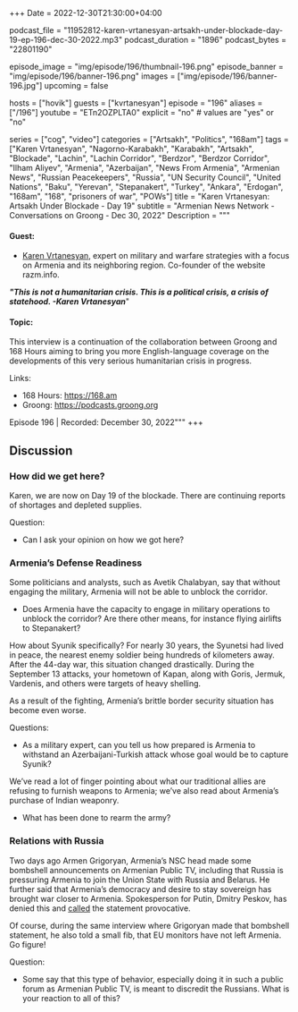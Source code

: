 +++
Date = 2022-12-30T21:30:00+04:00

podcast_file = "11952812-karen-vrtanesyan-artsakh-under-blockade-day-19-ep-196-dec-30-2022.mp3"
podcast_duration = "1896"
podcast_bytes = "22801190"

episode_image = "img/episode/196/thumbnail-196.png"
episode_banner = "img/episode/196/banner-196.png"
images = ["img/episode/196/banner-196.jpg"]
upcoming = false

hosts = ["hovik"]
guests = ["kvrtanesyan"]
episode = "196"
aliases = ["/196"]
youtube = "ETn2OZPLTA0"
explicit = "no" # values are "yes" or "no"

series = ["cog", "video"]
categories = ["Artsakh", "Politics", "168am"]
tags = ["Karen Vrtanesyan", "Nagorno-Karabakh", "Karabakh", "Artsakh", "Blockade", "Lachin", "Lachin Corridor", "Berdzor", "Berdzor Corridor", "Ilham Aliyev", "Armenia", "Azerbaijan", "News From Armenia", "Armenian News", "Russian Peacekeepers", "Russia", "UN Security Council", "United Nations", "Baku", "Yerevan", "Stepanakert", "Turkey", "Ankara", "Erdogan", "168am", "168", "prisoners of war", "POWs"]
title = "Karen Vrtanesyan: Artsakh Under Blockade - Day 19"
subtitle = "Armenian News Network - Conversations on Groong - Dec 30, 2022"
Description = """

#### Guest:
* [Karen Vrtanesyan](/guest/kvrtanesyan), expert on military and warfare strategies with a focus on Armenia and its neighboring region. Co-founder of the website razm.info.

***"This is not a humanitarian crisis. This is a political crisis, a crisis of statehood. -Karen Vrtanesyan***"

#### Topic:

This interview is a continuation of the collaboration between Groong and 168 Hours aiming to bring you more English-language coverage on the developments of this very serious humanitarian crisis in progress.

Links:
  - 168 Hours: https://168.am
  - Groong: https://podcasts.groong.org

Episode 196 | Recorded: December 30, 2022"""
+++


## Discussion


### How did we get here?

Karen, we are now on Day 19 of the blockade. There are continuing reports of shortages and depleted supplies. 

Question:



* Can I ask your opinion on how we got here?


### Armenia’s Defense Readiness

Some politicians and analysts, such as Avetik Chalabyan, say that without engaging the military, Armenia will not be able to unblock the corridor.



* Does Armenia have the capacity to engage in military operations to unblock the corridor? Are there other means, for instance flying airlifts to Stepanakert?

How about Syunik specifically? For nearly 30 years, the Syunetsi had lived in peace, the nearest enemy soldier being hundreds of kilometers away. After the 44-day war, this situation changed drastically. During the September 13 attacks, your hometown of Kapan, along with Goris, Jermuk, Vardenis, and others were targets of heavy shelling.

As a result of the fighting, Armenia’s brittle border security situation has become even worse. 

Questions:

* As a military expert, can you tell us how prepared is Armenia to withstand an Azerbaijani-Turkish attack whose goal would be to capture Syunik?

We’ve read a lot of finger pointing about what our traditional allies are refusing to furnish weapons to Armenia; we’ve also read about Armenia’s purchase of Indian weaponry.

* What has been done to rearm the army? 


### Relations with Russia

Two days ago Armen Grigoryan, Armenia’s NSC head made some bombshell announcements on Armenian Public TV, including that Russia is pressuring Armenia to join the Union State with Russia and Belarus. He further said that Armenia’s democracy and desire to stay sovereign has brought war closer to Armenia. Spokesperson for Putin, Dmitry Peskov, has denied this and [called](https://www.azatutyun.am/a/32195524.html) the statement provocative.

Of course, during the same interview where Grigoryan made that bombshell statement, he also told a small fib, that EU monitors have not left Armenia. Go figure!

Question:


* Some say that this type of behavior, especially doing it in such a public forum as Armenian Public TV, is meant to discredit the Russians. What is your reaction to all of this?
